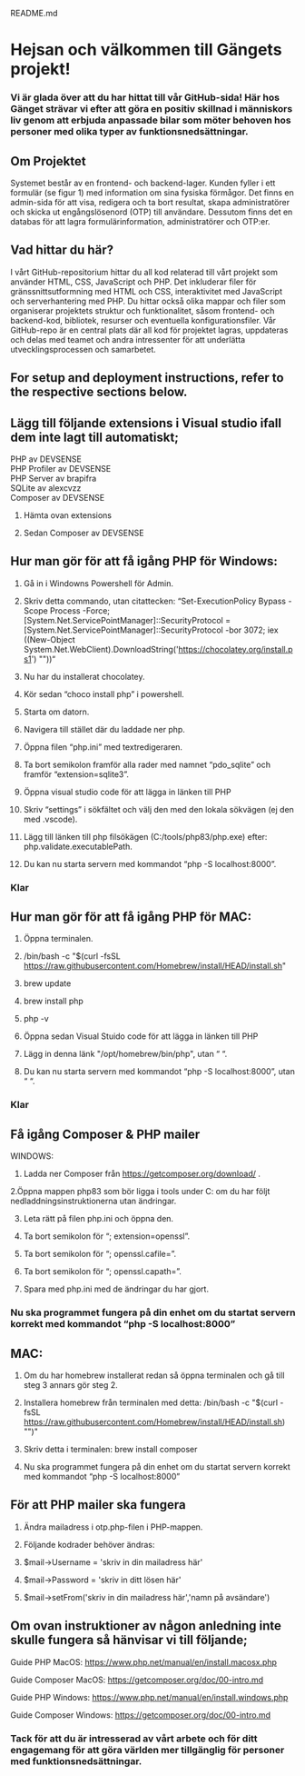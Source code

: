 README.md 

 

# Hejsan och välkommen till Gängets projekt!  

 

### Vi är glada över att du har hittat till vår GitHub-sida! Här hos Gänget strävar vi efter att göra en positiv skillnad i människors liv genom att erbjuda anpassade bilar som möter behoven hos personer med olika typer av funktionsnedsättningar. 

 

## Om Projektet 

Systemet består av en frontend- och backend-lager. Kunden fyller i ett formulär (se figur 1) med information om sina fysiska förmågor. Det finns en admin-sida för att visa, redigera och ta bort resultat, skapa administratörer och skicka ut engångslösenord (OTP) till användare. Dessutom finns det en databas för att lagra formulärinformation, administratörer och OTP:er. 

 

## Vad hittar du här? 

I vårt GitHub-repositorium hittar du all kod relaterad till vårt projekt som använder HTML, CSS, JavaScript och PHP. Det inkluderar filer för gränssnittsutformning med HTML och CSS, interaktivitet med JavaScript och serverhantering med PHP. Du hittar också olika mappar och filer som organiserar projektets struktur och funktionalitet, såsom frontend- och backend-kod, bibliotek, resurser och eventuella konfigurationsfiler. Vår GitHub-repo är en central plats där all kod för projektet lagras, uppdateras och delas med teamet och andra intressenter för att underlätta utvecklingsprocessen och samarbetet. 

 

 

## For setup and deployment instructions, refer to the respective sections below. 

## Lägg till följande extensions i Visual studio ifall dem inte lagt till automatiskt; 
PHP av DEVSENSE   
PHP Profiler av DEVSENSE   
PHP Server av brapifra   
SQLite av alexcvzz  
Composer av DEVSENSE  

1. Hämta ovan extensions 

2. Sedan Composer av DEVSENSE 


## Hur man gör för att få igång PHP för Windows: 

1. Gå in i Windowns Powershell för Admin. 

2. Skriv detta commando, utan citattecken: “Set-ExecutionPolicy Bypass -Scope Process -Force; [System.Net.ServicePointManager]::SecurityProtocol = [System.Net.ServicePointManager]::SecurityProtocol -bor 3072; iex ((New-Object System.Net.WebClient).DownloadString('https://chocolatey.org/install.ps1') "‌"))“ 

3. Nu har du installerat chocolatey. 

4. Kör sedan “choco install php” i powershell. 

5. Starta om datorn. 

6. Navigera till stället där du laddade ner php. 

7. Öppna filen “php.ini” med textredigeraren. 

8. Ta bort semikolon framför alla rader med namnet “pdo_sqlite” och framför “extension=sqlite3”. 

9. Öppna visual studio code för att lägga in länken till PHP 

10. Skriv “settings” i sökfältet och välj den med den lokala sökvägen (ej den med .vscode). 

11. Lägg till länken till php filsökägen (C:/tools/php83/php.exe) efter: php.validate.executablePath. 

12. Du kan nu starta servern med kommandot “php -S localhost:8000”. 

### Klar 

 

 

## Hur man gör för att få igång PHP för MAC: 

1. Öppna terminalen. 

2. /bin/bash -c "$(curl -fsSL https://raw.githubusercontent.com/Homebrew/install/HEAD/install.sh" 

3. brew update 

4. brew install php 

5. php -v 

6. Öppna sedan Visual Stuido code för att lägga in länken till PHP 

7. Lägg in denna länk "/opt/homebrew/bin/php", utan “ “. 

8. Du kan nu starta servern med kommandot “php -S localhost:8000”, utan “ “. 

### Klar 

 

 

## Få igång Composer & PHP mailer 

WINDOWS: 

1. Ladda ner Composer från https://getcomposer.org/download/ . 

2.Öppna mappen php83 som bör ligga i tools under C: om du har följt nedladdningsinstruktionerna utan ändringar. 

3. Leta rätt på filen php.ini och öppna den. 

4. Ta bort semikolon för “; extension=openssl”. 

5. Ta bort semikolon för “; openssl.cafile=”. 

6. Ta bort semikolon för “; openssl.capath=”. 

7. Spara med php.ini med de ändringar du har gjort. 

### Nu ska programmet fungera på din enhet om du startat servern korrekt med kommandot “php -S localhost:8000” 

 

 

 

## MAC: 

1. Om du har homebrew installerat redan så öppna terminalen och gå till steg 3 annars gör steg 2. 

2. Installera homebrew från terminalen med detta: /bin/bash -c "$(curl -fsSL https://raw.githubusercontent.com/Homebrew/install/HEAD/install.sh) "‌")" 

3. Skriv detta i terminalen: brew install composer 

4. Nu ska programmet fungera på din enhet om du startat servern korrekt med kommandot “php -S localhost:8000” 

 

 
## För att PHP mailer ska fungera 

1. Ändra mailadress i otp.php-filen i PHP-mappen. 

2. Följande kodrader behöver ändras: 

3. $mail->Username = 'skriv in din mailadress här'  

4. $mail->Password = 'skriv in ditt lösen här' 

5. $mail->setFrom('skriv in din mailadress här','namn på avsändare') 

 

## Om ovan instruktioner av någon anledning inte skulle fungera så hänvisar vi till följande; 

Guide PHP MacOS: https://www.php.net/manual/en/install.macosx.php 

Guide Composer MacOS: https://getcomposer.org/doc/00-intro.md 

Guide PHP Windows: https://www.php.net/manual/en/install.windows.php 

Guide Composer Windows: https://getcomposer.org/doc/00-intro.md 

 

 

### Tack för att du är intresserad av vårt arbete och för ditt engagemang för att göra världen mer tillgänglig för personer med funktionsnedsättningar. 

 
